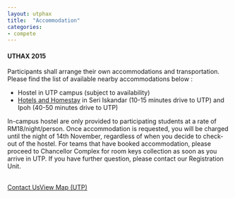 ```yaml
---
layout: utphax
title:  "Accommodation"
categories:
- compete
---
```


<h4>UTHAX 2015</h4>
Participants shall arrange their own accommodations and transportation.<br/>
Please find the list of available nearby accommodations below :

* Hostel in UTP campus (subject to availability)
* [Hotels and Homestay](http://www.utp.edu.my/index.php?option=com_content&view=article&id=880&Itemid=880 "See full list") in Seri Iskandar (10-15 minutes drive to UTP) and Ipoh (40-50 minutes drive to UTP)


In-campus hostel are only provided to participating students at a rate of RM18/night/person. Once accommodation is requested, you will be charged until the night of 14th November, regardless of when you decide to check-out of the hostel. For teams that have booked accommodation, please proceed to Chancellor Complex for room keys collection as soon as you arrive in UTP. If you have further question, please contact our Registration Unit.

<p><br/><a href="{{ "/contact/" | prepend: site.baseurl }}" class="btn btn-theme">Contact Us</a><a href="{{ "/map/" | prepend: site.baseurl }}" class="btn btn-theme">View Map (UTP)</a></p>

